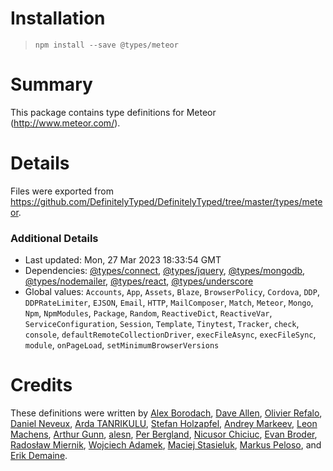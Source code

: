 # Installation
> `npm install --save @types/meteor`

# Summary
This package contains type definitions for Meteor (http://www.meteor.com/).

# Details
Files were exported from https://github.com/DefinitelyTyped/DefinitelyTyped/tree/master/types/meteor.

### Additional Details
 * Last updated: Mon, 27 Mar 2023 18:33:54 GMT
 * Dependencies: [@types/connect](https://npmjs.com/package/@types/connect), [@types/jquery](https://npmjs.com/package/@types/jquery), [@types/mongodb](https://npmjs.com/package/@types/mongodb), [@types/nodemailer](https://npmjs.com/package/@types/nodemailer), [@types/react](https://npmjs.com/package/@types/react), [@types/underscore](https://npmjs.com/package/@types/underscore)
 * Global values: `Accounts`, `App`, `Assets`, `Blaze`, `BrowserPolicy`, `Cordova`, `DDP`, `DDPRateLimiter`, `EJSON`, `Email`, `HTTP`, `MailComposer`, `Match`, `Meteor`, `Mongo`, `Npm`, `NpmModules`, `Package`, `Random`, `ReactiveDict`, `ReactiveVar`, `ServiceConfiguration`, `Session`, `Template`, `Tinytest`, `Tracker`, `check`, `console`, `defaultRemoteCollectionDriver`, `execFileAsync`, `execFileSync`, `module`, `onPageLoad`, `setMinimumBrowserVersions`

# Credits
These definitions were written by [Alex Borodach](https://github.com/barbatus), [Dave Allen](https://github.com/fullflavedave), [Olivier Refalo](https://github.com/orefalo), [Daniel Neveux](https://github.com/dagatsoin), [Arda TANRIKULU](https://github.com/ardatan), [Stefan Holzapfel](https://github.com/stefanholzapfel), [Andrey Markeev](https://github.com/andrei-markeev), [Leon Machens](https://github.com/lmachens), [Arthur Gunn](https://github.com/gunn), [alesn](https://github.com/alesn), [Per Bergland](https://github.com/perbergland), [Nicusor Chiciuc](https://github.com/nicu-chiciuc), [Evan Broder](https://github.com/ebroder), [Radosław Miernik](https://github.com/radekmie), [Wojciech Adamek](https://github.com/wadamek65), [Maciej Stasieluk](https://github.com/MacRusher), [Markus Peloso](https://github.com/ToastHawaii), and [Erik Demaine](https://github.com/edemaine).
